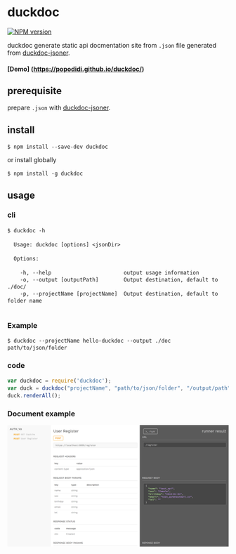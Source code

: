 # duckdoc
[![NPM version](https://img.shields.io/npm/v/duckdoc.svg?style=flat-square)](https://npmjs.org/package/duckdoc)

duckdoc generate static api docmentation site from `.json`  file generated from [duckdoc-jsoner](https://github.com/popodidi/duckdoc-jsoner).

#### [Demo] (https://popodidi.github.io/duckdoc/)

## prerequisite

prepare `.json` with [duckdoc-jsoner](https://github.com/popodidi/duckdoc-jsoner).

## install


```
$ npm install --save-dev duckdoc
```

or install globally

```
$ npm install -g duckdoc
```

## usage

### cli

```
$ duckdoc -h

  Usage: duckdoc [options] <jsonDir>

  Options:

    -h, --help                       output usage information
    -o, --output [outputPath]        Output destination, default to ./doc/
    -p, --projectName [projectName]  Output destination, default to folder name


```

### Example

```
$ duckdoc --projectName hello-duckdoc --output ./doc path/to/json/folder 
```

### code

```js
var duckdoc = require('duckdoc');
var duck = duckdoc("projectName", "path/to/json/folder", "/output/path");
duck.renderAll();

```

### Document example
![img](./img/api_doc.png)